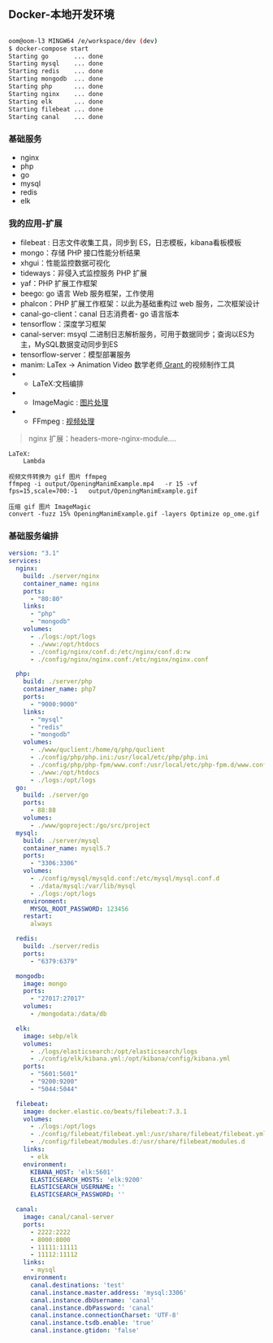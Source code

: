 ## Docker-本地开发环境

```bash

oom@oom-l3 MINGW64 /e/workspace/dev (dev)
$ docker-compose start
Starting go       ... done
Starting mysql    ... done
Starting redis    ... done
Starting mongodb  ... done
Starting php      ... done
Starting nginx    ... done
Starting elk      ... done
Starting filebeat ... done
Starting canal    ... done
```

### 基础服务
- nginx
- php
- go
- mysql
- redis
- elk


### 我的应用-扩展
  - filebeat : 日志文件收集工具，同步到 ES，日志模板，kibana看板模板
  - mongo：存储 PHP 接口性能分析结果
  - xhgui：性能监控数据可视化
  - tideways：非侵入式监控服务 PHP 扩展
  - yaf：PHP 扩展工作框架
  - beego: go 语言 Web 服务框架，工作使用
  - phalcon：PHP 扩展工作框架：以此为基础重构过 web 服务，二次框架设计
  - canal-go-client：canal 日志消费者- go 语言版本
  - tensorflow：深度学习框架
  - canal-server: msyql 二进制日志解析服务，可用于数据同步；查询以ES为主，MySQL数据变动同步到ES
  - tensorflow-server：模型部署服务
  - manim: LaTex -> Animation Video 数学老师[ Grant ](https://www.3blue1brown.com)的视频制作工具
  - - LaTeX:文档编排
  - - ImageMagic : [图片处理](https://imagemagick.org/script/download.php)
  - - FFmpeg : [视频处理](http://www.ffmpeg.org/download.html)
> nginx 扩展：headers-more-nginx-module....

```
LaTeX:
    Lambda

视频文件转换为 gif 图片 ffmpeg
ffmpeg -i output/OpeningManimExample.mp4   -r 15 -vf fps=15,scale=700:-1   output/OpeningManimExample.gif 

压缩 gif 图片 ImageMagic
convert -fuzz 15% OpeningManimExample.gif -layers Optimize op_ome.gif
```

### 基础服务编排

```yml
version: "3.1"
services:
  nginx:
    build: ./server/nginx
    container_name: nginx
    ports:
      - "80:80"
    links:
      - "php"
      - "mongodb"
    volumes:
      - ./logs:/opt/logs
      - ./www:/opt/htdocs
      - ./config/nginx/conf.d:/etc/nginx/conf.d:rw
      - ./config/nginx/nginx.conf:/etc/nginx/nginx.conf

  php:
    build: ./server/php
    container_name: php7
    ports:
      - "9000:9000"
    links:
      - "mysql"
      - "redis"
      - "mongodb"
    volumes:
      - ./www/quclient:/home/q/php/quclient
      - ./config/php/php.ini:/usr/local/etc/php/php.ini
      - ./config/php/php-fpm/www.conf:/usr/local/etc/php-fpm.d/www.conf
      - ./www:/opt/htdocs
      - ./logs:/opt/logs
  go:
    build: ./server/go
    ports:
      - 88:88
    volumes:
      - ./www/goproject:/go/src/project
  mysql:
    build: ./server/mysql
    container_name: mysql5.7
    ports:
      - "3306:3306"
    volumes:
      - ./config/mysql/mysqld.conf:/etc/mysql/mysql.conf.d
      - ./data/mysql:/var/lib/mysql
      - ./logs:/opt/logs
    environment:
      MYSQL_ROOT_PASSWORD: 123456
    restart:
      always

  redis:
    build: ./server/redis
    ports:
      - "6379:6379"

  mongodb:
    image: mongo
    ports:
      - "27017:27017"
    volumes:
      - /mongodata:/data/db

  elk:
    image: sebp/elk
    volumes:
      - ./logs/elasticsearch:/opt/elasticsearch/logs
      - ./config/elk/kibana.yml:/opt/kibana/config/kibana.yml
    ports:
      - "5601:5601"
      - "9200:9200"
      - "5044:5044"

  filebeat:
    image: docker.elastic.co/beats/filebeat:7.3.1
    volumes:
      - ./logs:/opt/logs
      - ./config/filebeat/filebeat.yml:/usr/share/filebeat/filebeat.yml
      - ./config/filebeat/modules.d:/usr/share/filebeat/modules.d
    links:
      - elk
    environment:
      KIBANA_HOST: 'elk:5601'
      ELASTICSEARCH_HOSTS: 'elk:9200'
      ELASTICSEARCH_USERNAME: ''
      ELASTICSEARCH_PASSWORD: ''

  canal:
    image: canal/canal-server
    ports:
      - 2222:2222
      - 8000:8000
      - 11111:11111
      - 11112:11112
    links:
      - mysql
    environment:
      canal.destinations: 'test'
      canal.instance.master.address: 'mysql:3306'
      canal.instance.dbUsername: 'canal'
      canal.instance.dbPassword: 'canal'
      canal.instance.connectionCharset: 'UTF-8'
      canal.instance.tsdb.enable: 'true'
      canal.instance.gtidon: 'false'

```
